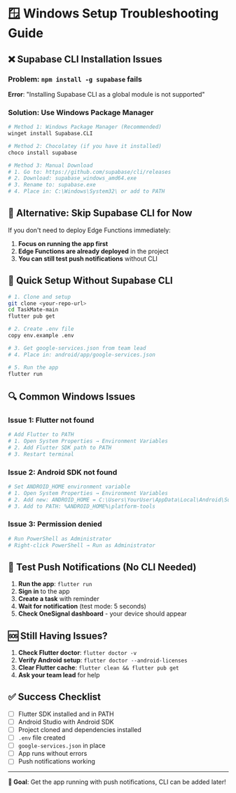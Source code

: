 # 🪟 Windows Setup Troubleshooting Guide

## ❌ **Supabase CLI Installation Issues**

### **Problem**: `npm install -g supabase` fails
**Error**: "Installing Supabase CLI as a global module is not supported"

### **Solution**: Use Windows Package Manager
```bash
# Method 1: Windows Package Manager (Recommended)
winget install Supabase.CLI

# Method 2: Chocolatey (if you have it installed)
choco install supabase

# Method 3: Manual Download
# 1. Go to: https://github.com/supabase/cli/releases
# 2. Download: supabase_windows_amd64.exe
# 3. Rename to: supabase.exe
# 4. Place in: C:\Windows\System32\ or add to PATH
```

## 🔧 **Alternative: Skip Supabase CLI for Now**

If you don't need to deploy Edge Functions immediately:

1. **Focus on running the app first**
2. **Edge Functions are already deployed** in the project
3. **You can still test push notifications** without CLI

## 🚀 **Quick Setup Without Supabase CLI**

```bash
# 1. Clone and setup
git clone <your-repo-url>
cd TaskMate-main
flutter pub get

# 2. Create .env file
copy env.example .env

# 3. Get google-services.json from team lead
# 4. Place in: android/app/google-services.json

# 5. Run the app
flutter run
```

## 🔍 **Common Windows Issues**

### **Issue 1**: Flutter not found
```bash
# Add Flutter to PATH
# 1. Open System Properties → Environment Variables
# 2. Add Flutter SDK path to PATH
# 3. Restart terminal
```

### **Issue 2**: Android SDK not found
```bash
# Set ANDROID_HOME environment variable
# 1. Open System Properties → Environment Variables
# 2. Add new: ANDROID_HOME = C:\Users\YourUser\AppData\Local\Android\Sdk
# 3. Add to PATH: %ANDROID_HOME%\platform-tools
```

### **Issue 3**: Permission denied
```bash
# Run PowerShell as Administrator
# Right-click PowerShell → Run as Administrator
```

## 📱 **Test Push Notifications (No CLI Needed)**

1. **Run the app**: `flutter run`
2. **Sign in** to the app
3. **Create a task** with reminder
4. **Wait for notification** (test mode: 5 seconds)
5. **Check OneSignal dashboard** - your device should appear

## 🆘 **Still Having Issues?**

1. **Check Flutter doctor**: `flutter doctor -v`
2. **Verify Android setup**: `flutter doctor --android-licenses`
3. **Clear Flutter cache**: `flutter clean && flutter pub get`
4. **Ask your team lead** for help

## ✅ **Success Checklist**

- [ ] Flutter SDK installed and in PATH
- [ ] Android Studio with Android SDK
- [ ] Project cloned and dependencies installed
- [ ] `.env` file created
- [ ] `google-services.json` in place
- [ ] App runs without errors
- [ ] Push notifications working

---

**🎯 Goal**: Get the app running with push notifications, CLI can be added later!


